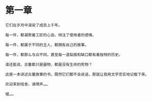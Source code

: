 # 第一章


    它们在岁月中浸染了成百上千年。 

    每一件，都凝聚着工匠的心血，倾注了使用者的感情。 

    每一件，都属于不同的主人，都拥有自己的故事。 

    每一件，都那么与众不同，甚至每一道裂痕和缺口都有着独特的历史。 

    谁还能说，古董都只是器物，都是没有生命的死物？ 

    这是一本讲述古董故事的书，既然它们都不会说话，那就让我用文字忠实地记载下来。 

    欢迎来到哑舍，请噤声…… 

    嘘……   
